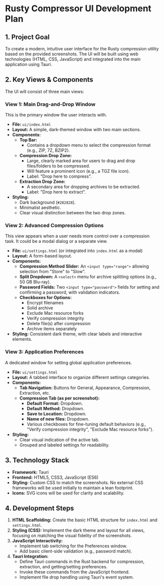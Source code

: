 # Rusty Compressor UI Development Plan

## 1. Project Goal

To create a modern, intuitive user interface for the Rusty compression utility based on the provided screenshots. The UI will be built using web technologies (HTML, CSS, JavaScript) and integrated into the main application using Tauri.

## 2. Key Views & Components

The UI will consist of three main views:

### View 1: Main Drag-and-Drop Window

This is the primary window the user interacts with.

-   **File:** `ui/index.html`
-   **Layout:** A simple, dark-themed window with two main sections.
-   **Components:**
    -   **Top Bar:**
        -   Contains a dropdown menu to select the compression format (e.g., ZIP, 7Z, BZIP2).
    -   **Compression Drop Zone:**
        -   Large, clearly marked area for users to drag and drop files/folders to be compressed.
        -   Will feature a prominent icon (e.g., a TGZ file icon).
        -   Label: "Drop here to compress".
    -   **Extraction Drop Zone:**
        -   A secondary area for dropping archives to be extracted.
        -   Label: "Drop here to extract".
-   **Styling:**
    -   Dark background (`#282828`).
    -   Minimalist aesthetic.
    -   Clear visual distinction between the two drop zones.

### View 2: Advanced Compression Options

This view appears when a user needs more control over a compression task. It could be a modal dialog or a separate view.

-   **File:** `ui/settings.html` (or integrated into `index.html` as a modal)
-   **Layout:** A form-based layout.
-   **Components:**
    -   **Compression Method Slider:** An `<input type="range">` allowing selection from "Store" to "Slow".
    -   **Split Dropdown:** A `<select>` menu for archive splitting options (e.g., 50 GB Blu-ray).
    -   **Password Fields:** Two `<input type="password">` fields for setting and confirming a password, with validation indicators.
    -   **Checkboxes for Options:**
        -   Encrypt filenames
        -   Solid archive
        -   Exclude Mac resource forks
        -   Verify compression integrity
        -   Delete file(s) after compression
        -   Archive items separately
-   **Styling:** Consistent dark theme, with clear labels and interactive elements.

### View 3: Application Preferences

A dedicated window for setting global application preferences.

-   **File:** `ui/settings.html`
-   **Layout:** A tabbed interface to organize different settings categories.
-   **Components:**
    -   **Tab Navigation:** Buttons for General, Appearance, Compression, Extraction, etc.
    -   **Compression Tab (as per screenshot):**
        -   **Default Format:** Dropdown.
        -   **Default Method:** Dropdown.
        -   **Save to Location:** Dropdown.
        -   **Name of new files:** Dropdown.
        -   Various checkboxes for fine-tuning default behaviors (e.g., "Verify compression integrity", "Exclude Mac resource forks").
-   **Styling:**
    -   Clear visual indication of the active tab.
    -   Grouped and labeled settings for readability.

## 3. Technology Stack

-   **Framework:** Tauri
-   **Frontend:** HTML5, CSS3, JavaScript (ES6)
-   **Styling:** Custom CSS to match the screenshots. No external CSS frameworks will be used initially to maintain a lean footprint.
-   **Icons:** SVG icons will be used for clarity and scalability.

## 4. Development Steps

1.  **HTML Scaffolding:** Create the basic HTML structure for `index.html` and `settings.html`.
2.  **Styling (CSS):** Implement the dark theme and layout for all views, focusing on matching the visual fidelity of the screenshots.
3.  **JavaScript Interactivity:**
    -   Implement tab switching for the Preferences window.
    -   Add basic client-side validation (e.g., password match).
4.  **Tauri Integration:**
    -   Define Tauri commands in the Rust backend for compression, extraction, and getting/setting preferences.
    -   Invoke these commands from the JavaScript frontend.
    -   Implement file drop handling using Tauri's event system.
